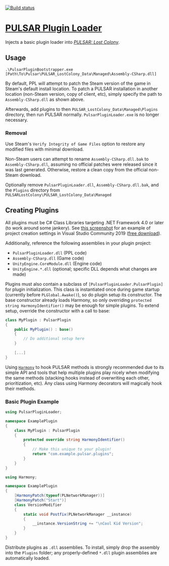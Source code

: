 [![Build status](https://ci.appveyor.com/api/projects/status/jkary3fagowm4adm/branch/master?svg=true)](https://ci.appveyor.com/project/TomRichter/pulsar-plugin-loader/branch/master)

# [PULSAR Plugin Loader](https://github.com/TomRichter/pulsar-plugin-loader)

Injects a basic plugin loader into [*PULSAR: Lost Colony*](http://www.pulsarthegame.com/).

## Usage

```
.\PulsarPluginBootstrapper.exe [Path\To\Pulsar\PULSAR_LostColony_Data\Managed\Assembly-CSharp.dll]
```

By default, PPL will attempt to patch the Steam version of the game in Steam's default install location.  To patch a PULSAR installation in another location (non-Steam version, copy of client, etc), simply specify the path to `Assembly-CSharp.dll` as shown above.

Afterwards, add plugins to then `PULSAR_LostColony_Data\Managed\Plugins` directory, then run PULSAR normally.  `PulsarPluginLoader.exe` is no longer necessary.

### Removal

Use Steam's `Verify Integrity of Game Files` option to restore any modified files with minimal download.

Non-Steam users can attempt to rename `Assembly-CSharp.dll.bak` to `Assembly-CSharp.dll`, assuming no official patches were released since it was last generated.  Otherwise, restore a clean copy from the official non-Steam download.

Optionally remove `PulsarPluginLoader.dll`, `Assembly-CSharp.dll.bak`, and the `Plugins` directory from `PULSARLostColony\PULSAR_LostColony_Data\Managed`

## Creating Plugins

All plugins must be C# Class Libraries targeting .NET Framework 4.0 or later (to work around some jankery).  See [this screenshot](https://i.imgur.com/X7bDnYr.png) for an example of project creation settings in Visual Studio Community 2019 ([free download](https://visualstudio.microsoft.com/vs/community/)).

Additionally, reference the following assemblies in your plugin project:

 * `PulsarPluginLoader.dll` (PPL code)
 * `Assembly-CSharp.dll` (Game code)
 * `UnityEngine.CoreModule.dll` (Engine code)
 * `UnityEngine.*.dll` (optional; specific DLL depends what changes are made)

Plugins must also contain a subclass of `[PulsarPluginLoader.PulsarPlugin]` for plugin initialization.  This class is instantiated once during game startup (currently before `PLGlobal.Awake()`), so do plugin setup its constructor.  The base constructor already loads Harmony, so only overriding `protected string HarmonyIdentifier()` may be enough for simple plugins.  To extend setup, override the constructor with a call to base:

```csharp
class MyPlugin : PulsarPlugin
{
    public MyPlugin() : base()
    {
        // Do additional setup here
    }
    
    [...]
}
```

Using [`Harmony`](https://github.com/pardeike/Harmony) to hook PULSAR methods is strongly recommended due to its simple API and tools that help multiple plugins play nicely when modifying the same methods (stacking hooks instead of overwriting each other, prioritization, etc).  Any class using Harmony decorators will magically hook their methods.

### Basic Plugin Example

```csharp
using PulsarPluginLoader;

namespace ExamplePlugin
{
    class MyPlugin : PulsarPlugin
    {
        protected override string HarmonyIdentifier()
        {
            // Make this unique to your plugin!
            return "com.example.pulsar.plugins";
        }
    }
}
```

```csharp
using Harmony;

namespace ExamplePlugin
{
	[HarmonyPatch(typeof(PLNetworkManager))]
	[HarmonyPatch("Start")]
	class VersionModifier
	{
		static void Postfix(PLNetworkManager __instance)
		{
			__instance.VersionString += "\nCool Kid Version";
		}
	}
}
```

Distribute plugins as `.dll` assemblies.  To install, simply drop the assembly into the `Plugins` folder; any properly-defined `*.dll` plugin assemblies are automatically loaded.